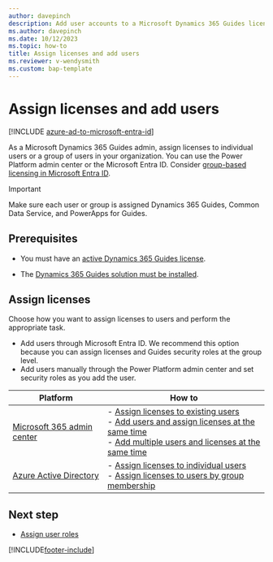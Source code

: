 ```yaml
---
author: davepinch
description: Add user accounts to a Microsoft Dynamics 365 Guides license.
ms.author: davepinch
ms.date: 10/12/2023
ms.topic: how-to
title: Assign licenses and add users
ms.reviewer: v-wendysmith
ms.custom: bap-template
---
```


# Assign licenses and add users

[!INCLUDE [azure-ad-to-microsoft-entra-id](../includes/azure-ad-to-microsoft-entra-id.md)]

As a Microsoft Dynamics 365 Guides admin, assign licenses to individual users or a group of users in your organization. You can use the Power Platform admin center or the Microsoft Entra ID. Consider [group-based licensing in Microsoft Entra ID](/entra/fundamentals/concept-group-based-licensing).

> [!IMPORTANT]
> Make sure each user or group is assigned Dynamics 365 Guides, Common Data Service, and PowerApps for Guides.

## Prerequisites

- You must have an [active Dynamics 365 Guides license](buy-guides.md).

- The [Dynamics 365 Guides solution must be installed](install-guides.md).

## Assign licenses

Choose how you want to assign licenses to users and perform the appropriate task.

- Add users through Microsoft Entra ID. We recommend this option because you can assign licenses and Guides security roles at the group level.
- Add users manually through the Power Platform admin center and set security roles as you add the user.



| Platform | How to |
|---|---|
|[Microsoft 365 admin center](https://admin.microsoft.com/AdminPortal/)| - [Assign licenses to existing users](/microsoft-365/admin/manage/assign-licenses-to-users)<br>- [Add users and assign licenses at the same time](/microsoft-365/admin/add-users/add-users)<br>- [Add multiple users and licenses at the same time](/microsoft-365/admin/add-users/add-users#add-multiple-users-at-the-same-time-in-dashboard-view)|
|[Azure Active Directory](https://portal.azure.com/)|- [Assign licenses to individual users](/azure/active-directory/fundamentals/license-users-groups)<br>- [Assign licenses to users by group membership](/azure/active-directory/enterprise-users/licensing-groups-assign)|

## Next step

- [Assign user roles](assign-role.md)

[!INCLUDE[footer-include](../includes/footer-banner.md)]
